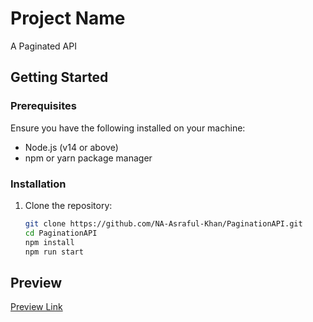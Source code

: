 # Project Name

A Paginated API

## Getting Started

### Prerequisites

Ensure you have the following installed on your machine:

- Node.js (v14 or above)
- npm or yarn package manager

### Installation

1. Clone the repository:
   ```bash
   git clone https://github.com/NA-Asraful-Khan/PaginationAPI.git
   cd PaginationAPI
   npm install
   npm run start
   ```

## Preview

[Preview Link](http://localhost:3000)
